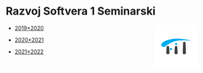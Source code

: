 # Razvoj Softvera 1 Seminarski
<img src=".assets/fit-logo.png" align="right">


* [2019×2020](./Seminarski/2019×2020.md)
* [2020×2021](./Seminarski/2020×2021.md)

* [2021×2022](./Seminarski/2021×2022.md)
